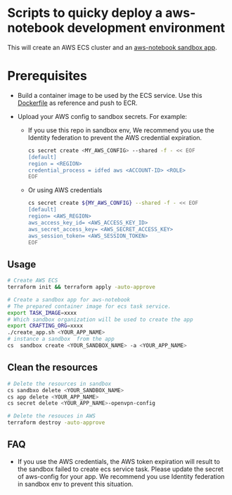 # Scripts to quicky deploy a aws-notebook  development environment

This will create an AWS ECS cluster and an [aws-notebook sandbox app](https://github.com/crafting-demo/solutions/blob/master/apps/aws-notebook/app.yaml).

# Prerequisites

- Build a container image to be used by the ECS service. Use this [Dockerfile](https://github.com/crafting-demo/solutions/blob/master/apps/aws-notebook/image/Dockerfile) as reference and push to ECR.

- Upload your AWS config to sandbox secrets. For example:
  - If you use this repo in sandbox env, We recommend you use the Identity federation to prevent the AWS credential expiration.
    ```sh
    cs secret create <MY_AWS_CONFIG> --shared -f - << EOF
    [default]
    region = <REGION>
    credential_process = idfed aws <ACCOUNT-ID> <ROLE>
    EOF
    ```
  - Or using AWS credentials
    ```sh
    cs secret create ${MY_AWS_CONFIG} --shared -f - << EOF
    [default]
    region= <AWS_REGION>
    aws_access_key_id= <AWS_ACCESS_KEY_ID>
    aws_secret_access_key= <AWS_SECRET_ACCESS_KEY>
    aws_session_token= <AWS_SESSION_TOKEN>
    EOF
    ```

## Usage

```sh
# Create AWS ECS
terraform init && terraform apply -auto-approve 

# Create a sandbox app for aws-notebook
# The prepared container image for ecs task service.
export TASK_IMAGE=xxxx
# Which sandbox organization will be used to create the app
export CRAFTING_ORG=xxxx
./create_app.sh <YOUR_APP_NAME>
# instance a sandbox  from the app
cs  sandbox create <YOUR_SANDBOX_NAME> -a <YOUR_APP_NAME>
```

## Clean the resources
``` bash
# Delete the resources in sandbox
cs sandbxo delete <YOUR_SANDBOX_NAME>
cs app delete <YOUR_APP_NAME>
cs secret delete <YOUR_APP_NAME>-openvpn-config

# Delete the resouces in AWS
terraform destroy -auto-approve
```

## FAQ
* If you use the AWS credentials, the AWS token expiration will result to the sandbox failed to create ecs service task. Please update the secret of aws-config for your app. We recommend you use Identity federation  in sandbox env to prevent this situation.
